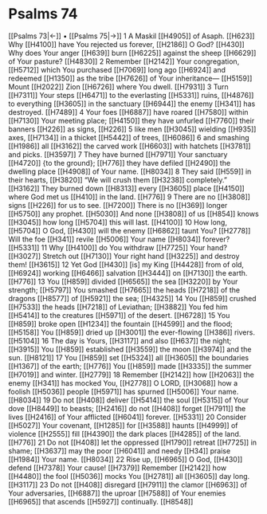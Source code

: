 # Psalms 74
[[Psalms 73|←]] • [[Psalms 75|→]]
1 A Maskil [[H4905]] of Asaph. [[H623]] Why [[H4100]] have You rejected us forever, [[H2186]] O God? [[H430]] Why does Your anger [[H639]] burn [[H6225]] against the sheep [[H6629]] of Your pasture? [[H4830]] 
2 Remember [[H2142]] Your congregation, [[H5712]] which You purchased [[H7069]] long ago [[H6924]] and redeemed [[H1350]] as the tribe [[H7626]] of Your inheritance— [[H5159]] Mount [[H2022]] Zion [[H6726]] where You dwell. [[H7931]] 
3 Turn [[H7311]] Your steps [[H6471]] to the everlasting [[H5331]] ruins, [[H4876]] to everything [[H3605]] in the sanctuary [[H6944]] the enemy [[H341]] has destroyed. [[H7489]] 
4 Your foes [[H6887]] have roared [[H7580]] within [[H7130]] Your meeting place; [[H4150]] they have unfurled [[H7760]] their banners [[H226]] as signs, [[H226]] 
5 like men [[H3045]] wielding [[H935]] axes, [[H7134]] in a thicket [[H5442]] of trees, [[H6086]] 
6 and smashing [[H1986]] all [[H3162]] the carved work [[H6603]] with hatchets [[H3781]] and picks. [[H3597]] 
7 They have burned [[H7971]] Your sanctuary [[H4720]] {to the ground}; [[H776]] they have defiled [[H2490]] the dwelling place [[H4908]] of Your name. [[H8034]] 
8 They said [[H559]] in their hearts, [[H3820]] “We will crush them [[H3238]] completely.” [[H3162]] They burned down [[H8313]] every [[H3605]] place [[H4150]] where God met us [[H410]] in the land. [[H776]] 
9 There are no [[H3808]] signs [[H226]] for us to see. [[H7200]] There is no [[H369]] longer [[H5750]] any prophet. [[H5030]] And none [[H3808]] of us [[H854]] knows [[H3045]] how long [[H5704]] this will last. [[H4100]] 
10 How long, [[H5704]] O God, [[H430]] will the enemy [[H6862]] taunt You? [[H2778]] Will the foe [[H341]] revile [[H5006]] Your name [[H8034]] forever? [[H5331]] 
11 Why [[H4100]] do You withdraw [[H7725]] Your hand? [[H3027]] Stretch out [[H7130]] Your right hand [[H3225]] and destroy them! [[H3615]] 
12 Yet God [[H430]] [is] my King [[H4428]] from of old, [[H6924]] working [[H6466]] salvation [[H3444]] on [[H7130]] the earth. [[H776]] 
13 You [[H859]] divided [[H6565]] the sea [[H3220]] by Your strength; [[H5797]] You smashed [[H7665]] the heads [[H7218]] of the dragons [[H8577]] of [[H5921]] the sea; [[H4325]] 
14 You [[H859]] crushed [[H7533]] the heads [[H7218]] of Leviathan; [[H3882]] You fed him [[H5414]] to the creatures [[H5971]] of the desert. [[H6728]] 
15 You [[H859]] broke open [[H1234]] the fountain [[H4599]] and the flood; [[H5158]] You [[H859]] dried up [[H3001]] the ever-flowing [[H386]] rivers. [[H5104]] 
16 The day is Yours, [[H3117]] and also [[H637]] the night; [[H3915]] You [[H859]] established [[H3559]] the moon [[H3974]] and the sun. [[H8121]] 
17 You [[H859]] set [[H5324]] all [[H3605]] the boundaries [[H1367]] of the earth; [[H776]] You [[H859]] made [[H3335]] the summer [[H7019]] and winter. [[H2779]] 
18 Remember [[H2142]] how [[H2063]] the enemy [[H341]] has mocked You, [[H2778]] O LORD, [[H3068]] how a foolish [[H5036]] people [[H5971]] has spurned [[H5006]] Your name. [[H8034]] 
19 Do not [[H408]] deliver [[H5414]] the soul [[H5315]] of Your dove [[H8449]] to beasts; [[H2416]] do not [[H408]] forget [[H7911]] the lives [[H2416]] of Your afflicted [[H6041]] forever. [[H5331]] 
20 Consider [[H5027]] Your covenant, [[H1285]] for [[H3588]] haunts [[H4999]] of violence [[H2555]] fill [[H4390]] the dark places [[H4285]] of the land. [[H776]] 
21 Do not [[H408]] let the oppressed [[H1790]] retreat [[H7725]] in shame; [[H3637]] may the poor [[H6041]] and needy [[H34]] praise [[H1984]] Your name. [[H8034]] 
22 Rise up, [[H6965]] O God, [[H430]] defend [[H7378]] Your cause! [[H7379]] Remember [[H2142]] how [[H4480]] the fool [[H5036]] mocks You [[H2781]] all [[H3605]] day long. [[H3117]] 
23 Do not [[H408]] disregard [[H7911]] the clamor [[H6963]] of Your adversaries, [[H6887]] the uproar [[H7588]] of Your enemies [[H6965]] that ascends [[H5927]] continually. [[H8548]] 
